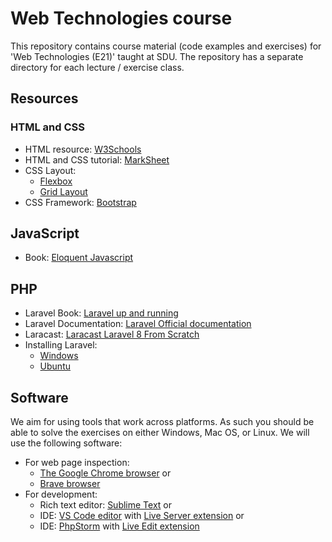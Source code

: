 # Web Technologies course

This repository contains course material (code examples and exercises) for 'Web Technologies (E21)' taught at SDU.
The repository has a separate directory for each lecture / exercise
class.

## Resources

### HTML and CSS

- HTML resource: [W3Schools](https://www.w3schools.com/)
- HTML and CSS tutorial: [MarkSheet](https://marksheet.io/)
- CSS Layout:
  - [Flexbox](https://www.w3schools.com/csS/css3_flexbox.asp)
  - [Grid Layout](https://www.w3schools.com/css/css_grid.asp)
- CSS Framework: [Bootstrap](https://getbootstrap.com/)

## JavaScript

- Book: [Eloquent Javascript](https://eloquentjavascript.net/)

## PHP

- Laravel Book: [Laravel up and running](https://laravelupandrunning.com/)
- Laravel Documentation: [Laravel Official documentation](https://laravel.com/docs/8.x)
- Laracast: [Laracast Laravel 8 From Scratch](https://laracasts.com/series/laravel-8-from-scratch/episodes/13)
- Installing Laravel:
  - [Windows](https://www.youtube.com/watch?v=NgZDw8Ravvg)
  - [Ubuntu](https://www.youtube.com/watch?v=YsqTZfeo_jk)

## Software

We aim for using tools that work across platforms.
As such you should be able to solve the exercises on either Windows, Mac OS, or Linux.
We will use the following software:

- For web page inspection:
  - [The Google Chrome browser](https://www.google.com/chrome/) or 
  - [Brave browser](https://brave.com/)
- For development:
  - Rich text editor: [Sublime Text](https://www.sublimetext.com/) or
  - IDE: [VS Code editor](https://code.visualstudio.com/download) with [Live Server extension](https://marketplace.visualstudio.com/items?itemName=ritwickdey.LiveServer) or
  - IDE: [PhpStorm](https://www.jetbrains.com/phpstorm/) with [Live Edit extension](https://plugins.jetbrains.com/plugin/7007-live-edit)

